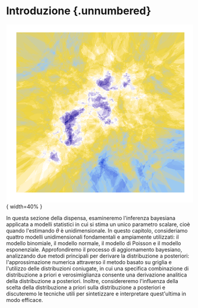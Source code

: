 # Introduzione {.unnumbered}

![](../../figures/art_1.png){ width=40% } 

In questa sezione della dispensa, esamineremo l'inferenza bayesiana applicata a modelli statistici in cui si stima un unico parametro scalare, cioè quando l'estimando $\theta$ è unidimensionale. In questo capitolo, consideriamo quattro modelli unidimensionali fondamentali e ampiamente utilizzati: il modello binomiale, il modello normale, il modello di Poisson e il modello esponenziale. Approfondiremo il processo di aggiornamento bayesiano, analizzando due metodi principali per derivare la distribuzione a posteriori: l'approssimazione numerica attraverso il metodo basato su griglia e l'utilizzo delle distribuzioni coniugate, in cui una specifica combinazione di distribuzione a priori e verosimiglianza consente una derivazione analitica della distribuzione a posteriori. Inoltre, considereremo l'influenza della scelta della distribuzione a priori sulla distribuzione a posteriori e discuteremo le tecniche utili per sintetizzare e interpretare quest'ultima in modo efficace.
